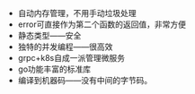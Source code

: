 - 自动内存管理，不用手动垃圾处理
- error可直接作为第二个函数的返回值，非常方便
- 静态类型——安全
- 独特的并发编程——很高效
- grpc+k8s自成一派管理微服务
- go功能丰富的标准库
- 编译到机器码——没有中间的字节码。